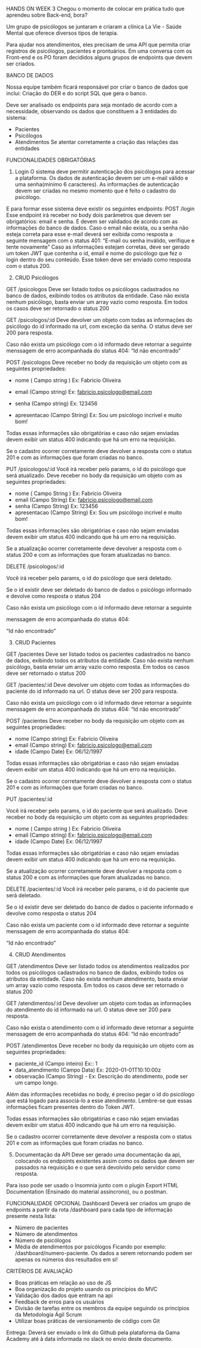 HANDS ON WEEK 3
Chegou o momento de colocar em prática tudo que aprendeu sobre Back-end, bora?

Um grupo de psicólogos se juntaram e criaram a
clínica La Vie - Saúde Mental que oferece
diversos tipos de terapia.

Para ajudar nos atendimentos, eles precisam de uma API que permita criar registros de
psicólogos, pacientes e prontuários. Em uma conversa com os Front-end e os PO foram
decididos alguns grupos de endpoints que devem ser criados.

BANCO DE DADOS

Nossa equipe também ficará responsável por criar o banco de dados que inclui: Criação
do DER e do script SQL que gera o banco.

Deve ser analisado os endpoints para seja montado de acordo com a necessidade,
observando os dados que constituem a 3 entidades do sistema:
- Pacientes
- Psicólogos
- Atendimentos
Se atentar corretamente a criação das relações das entidades

FUNCIONALIDADES OBRIGATÓRIAS

1. Login
O sistema deve permitir autenticação dos psicólogos para acessar a plataforma.
Os dados de autenticação devem ser um e-mail válido e uma senha(mínimo 6
caracteres). As informações de autenticação devem ser criadas no mesmo
momento que é feito o cadastro do psicólogo.

E para formar esse sistema deve existir os seguintes endpoints:
POST /login
Esse endpoint irá receber no body dois parâmetros que devem ser obrigatórios:
email e senha. E devem ser validados de acordo com as informações do banco
de dados.
Caso o email não exista, ou a senha não esteja correta para esse e-mail deverá
ser exibida como resposta a seguinte mensagem com o status 401:
“E-mail ou senha inválido, verifique e tente novamente”
Caso as informações estejam corretas, deve ser gerado um token JWT que
contenha o id, email e nome do psicólogo que fez o login dentro do seu
conteúdo. Esse token deve ser enviado como resposta com o status 200.

2. CRUD Psicólogos

GET /psicologos
Deve ser listado todos os psicólogos cadastrados no banco de dados, exibindo
todos os atributos da entidade.
Caso não exista nenhum psicólogo, basta enviar um array vazio como resposta.
Em todos os casos deve ser retornado o status 200

GET /psicologos/:id
Deve devolver um objeto com todas as informações do psicólogo do id
informado na url, com exceção da senha. O status deve ser 200 para resposta.

Caso não exista um psicólogo com o id informado deve retornar a seguinte
menssagem de erro acompanhada do status 404:
“Id não encontrado”

POST /psicologos
Deve receber no body da requisição um objeto com as seguintes propriedades:

- nome ( Campo string ) Ex: Fabricio Oliveira

- email (Campo string) Ex: fabricio.psicologo@email.com
- senha (Campo string) Ex: 123456
- apresentacao (Campo String) Ex: Sou um psicólogo incrível e muito bom!

Todas essas informações são obrigatórias e caso não sejam enviadas devem
exibir um status 400 indicando que há um erro na requisição.

Se o cadastro ocorrer corretamente deve devolver a resposta com o status 201 e
com as informações que foram criadas no banco.

PUT /psicologos/:id
Você irá receber pelo params, o id do psicólogo que será atualizado.
Deve receber no body da requisição um objeto com as seguintes propriedades:

- nome ( Campo String ) Ex: Fabricio Oliveira
- email (Campo String) Ex: fabricio.psicologo@email.com
- senha (Campo String) Ex: 123456
- apresentacao (Campo String) Ex: Sou um psicólogo incrível e muito bom!

Todas essas informações são obrigatórias e caso não sejam enviadas devem
exibir um status 400 indicando que há um erro na requisição.

Se a atualização ocorrer corretamente deve devolver a resposta com o status 200
e com as informações que foram atualizadas no banco.

DELETE /psicologos/:id

Você irá receber pelo params, o id do psicólogo que será deletado.

Se o id existir deve ser deletado do banco de dados o psicólogo informado e
devolve como resposta o status 204

Caso não exista um psicólogo com o id informado deve retornar a seguinte

menssagem de erro acompanhada do status 404:

“Id não encontrado”

3. CRUD Pacientes

GET /pacientes
Deve ser listado todos os pacientes cadastrados no banco de dados, exibindo
todos os atributos da entidade.
Caso não exista nenhum psicólogo, basta enviar um array vazio como resposta.
Em todos os casos deve ser retornado o status 200

GET /pacientes/:id
Deve devolver um objeto com todas as informações do paciente do id informado
na url. O status deve ser 200 para resposta.

Caso não exista um psicólogo com o id informado deve retornar a seguinte
menssagem de erro acompanhada do status 404:
“Id não encontrado”

POST /pacientes
Deve receber no body da requisição um objeto com as seguintes propriedades:

- nome (Campo string) Ex: Fabricio Oliveira
- email (Campo string) Ex: fabricio.psicologo@email.com
- idade (Campo Date) Ex: 06/12/1997

Todas essas informações são obrigatórias e caso não sejam enviadas devem
exibir um status 400 indicando que há um erro na requisição.

Se o cadastro ocorrer corretamente deve devolver a resposta com o status 201 e
com as informações que foram criadas no banco.

PUT /pacientes/:id

Você irá receber pelo params, o id do paciente que será atualizado.
Deve receber no body da requisição um objeto com as seguintes propriedades:

- nome ( Campo string ) Ex: Fabricio Oliveira
- email (Campo string) Ex: fabricio.psicologo@email.com
- idade (Campo Date) Ex: 06/12/1997

Todas essas informações são obrigatórias e caso não sejam enviadas devem
exibir um status 400 indicando que há um erro na requisição.

Se a atualização ocorrer corretamente deve devolver a resposta com o status 200
e com as informações que foram atualizadas no banco.

DELETE /pacientes/:id
Você irá receber pelo params, o id do paciente que será deletado.

Se o id existir deve ser deletado do banco de dados o paciente informado e
devolve como resposta o status 204

Caso não exista um paciente com o id informado deve retornar a seguinte
menssagem de erro acompanhada do status 404:

“Id não encontrado”

4. CRUD Atendimentos

GET /atendimentos
Deve ser listado todos os atendimentos realizados por todos os psicólogos
cadastrados no banco de dados, exibindo todos os atributos da entidade.
Caso não exista nenhum atendimento, basta enviar um array vazio como resposta.
Em todos os casos deve ser retornado o status 200

GET /atendimentos/:id
Deve devolver um objeto com todas as informações do atendimento do id
informado na url. O status deve ser 200 para resposta.

Caso não exista o atendimento com o id informado deve retornar a seguinte
menssagem de erro acompanhada do status 404:
“Id não encontrado”

POST /atendimentos
Deve receber no body da requisição um objeto com as seguintes propriedades:

- paciente_id (Campo inteiro) Ex:: 1
- data_atendimento (Campo Data) Ex: 2020-01-01T10:10:00z
- observação (Campo String) - Ex: Descrição do atendimento, pode ser um
campo longo.

Além das informações recebidas no body, é preciso pegar o id do psicólogo que
está logado para associá-lo a esse atendimento. Lembre-se que essas
informações ficam presentes dentro do Token JWT.

Todas essas informações são obrigatórias e caso não sejam enviadas devem
exibir um status 400 indicando que há um erro na requisição.

Se o cadastro ocorrer corretamente deve devolver a resposta com o status 201 e
com as informações que foram criadas no banco.

5. Documentação da API
Deve ser gerado uma documentação da api, colocando os endpoints existentes
assim como os dados que devem ser passados na requisição e o que será
devolvido pelo servidor como resposta.

Para isso pode ser usado o Insomnia junto com o plugin Export HTML
Documentation (Ensinado do material assíncrono), ou o postman.

FUNCIONALIDADE OPCIONAL
Dashboard
Deverá ser criados um grupo de endpoints a partir da rota /dashboard para cada tipo de
informação presente nesta lista:
- Número de pacientes
- Número de atendimentos
- Número de psicólogos
- Média de atendimentos por psicólogos
Ficando por exemplo: /dashboard/numero-paciente. Os dados a serem retornando
podem ser apenas os números dos resultados em si!

CRITÉRIOS DE AVALIAÇÃO
- Boas práticas em relação ao uso de JS
- Boa organização do projeto usando os princípios do MVC
- Validação dos dados que entram na api
- Feedback de erros para os usuários
- Divisão de tarefas entre os membros da equipe seguindo os princípios da
Metodologia Ágil Scrum
- Utilizar boas práticas de versionamento de código com Git

Entrega:
Deverá ser enviado o link do Github pela plataforma da Gama Academy até à data
informada no slack no envio deste documento.
